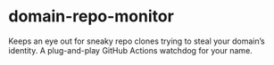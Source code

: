 # domain-repo-monitor
Keeps an eye out for sneaky repo clones trying to steal your domain’s identity. A plug-and-play GitHub Actions watchdog for your name.

